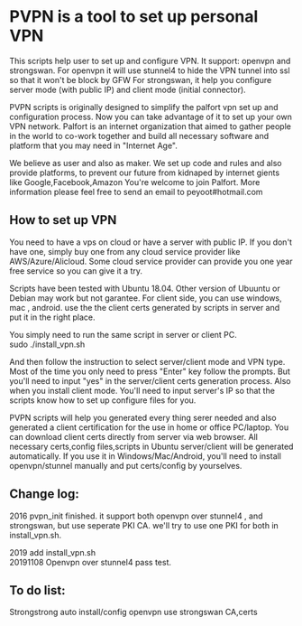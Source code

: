 PVPN is a tool to set up personal VPN
====

This scripts help user to set up and configure VPN. It support: openvpn and strongswan.
For openvpn it will use stunnel4 to hide the VPN tunnel into ssl so that it won't be block by GFW
For strongswan, it help you configure server mode (with public IP) and client mode (initial connector). 

PVPN scripts is originally designed to simplify the palfort vpn set up and configuration process. Now you can take advantage of it to set up your own VPN network.
Palfort is an internet organization that aimed to gather people in the world to co-work together and build all necessary software and platform that you may need in "Internet Age". 

We believe as user and also as maker. We set up code and rules and also provide platforms, to prevent our future from kidnaped by internet gients like Google,Facebook,Amazon
You're welcome to join Palfort. More information please feel free to send an email to peyoot#hotmail.com

How to set up VPN
----
You need to have a vps on cloud or have a server with public IP. If you don't have one, simply buy one from any cloud service provider like AWS/Azure/Alicloud. Some cloud service provider can provide you one year free service so you can give it a try. 

Scripts have been tested with Ubuntu 18.04. Other version of Ubuuntu or Debian may work but not garantee. For client side, you can use windows, mac , android. use the the client certs generated by scripts in server and put it in the right place.

You simply need to run the same script in server or client PC. <br>
sudo ./install_vpn.sh <br>

And then follow the instruction to select server/client mode and VPN type. Most of the time you only need to press "Enter" key follow the prompts. 
But you'll need to input "yes" in the server/client certs generation process.
Also when you install client mode. You'll need to input server's IP so that the scripts know how to set up configure files for you.

PVPN scripts will help you generated every thing serer needed and also generated a client certification for the use in home or office PC/laptop. You can download client certs directly from server via web browser.
All necessary certs,config files,scripts in Ubuntu server/client will be generated automatically.
If you use it in Windows/Mac/Android, you'll need to install openvpn/stunnel manually and put certs/config by yourselves. 

Change log:
----
2016  pvpn_init finished. it support both openvpn over stunnel4 , and strongswan, but use seperate PKI CA. we'll try to use one PKI for both in install_vpn.sh. 

2019 add install_vpn.sh <br>
20191108  Openvpn over stunnel4 pass test.


To do list:
----

Strongstrong auto install/config
openvpn use strongswan CA,certs
